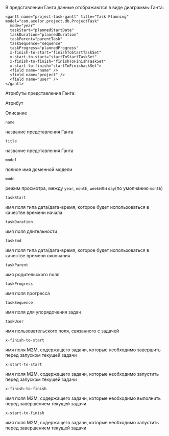 В представлении Ганта данные отображаются в виде диаграммы Ганта:

    <gantt name="project-task-gantt" title="Task Planning" model="com.axelor.project.db.ProjectTask"
      mode="year"
      taskStart="plannedStartDate"
      taskDuration="plannedDuration"
      taskParent="parentTask"
      taskSequence="sequence"
      taskProgress="plannedProgress"
      x-finish-to-start="finishToStartTaskSet"
      x-start-to-start="startToStartTaskSet"
      x-finish-to-finish="finishToFinishTaskSet"
      x-start-to-finish="startToFinishaskSet">
      <field name="name" />
      <field name="project" />
      <field name="user" />
    </gantt>



Атрибуты представления Ганта:



Атрибут

Описание

`name`

название представления Ганта

`title`

название представления Ганта

`model`

полное имя доменной модели

`mode`

режим просмотра, между `year`, `month`, `week`или `day`(по умолчанию `month`)

`taskStart`

имя поля типа дата/дата-время, которое будет использоваться в качестве времени начала

`taskDuration`

имя поля длительности

`taskEnd`

имя поля типа дата/дата-время, которое будет использоваться в качестве времени окончания

`taskParent`

имя родительского поля

`taskProgress`

имя поля прогресса

`taskSequence`

имя поля для упорядочения задач

`taskUser`

имя пользовательского поля, связанного с задачей

`x-finish-to-start`

имя поля M2M, содержащего задачи, которые необходимо завершить перед запуском текущей задачи

`x-start-to-start`

имя поля M2M, содержащего задачи, которые необходимо запустить перед запуском текущей задачи

`x-finish-to-finish`

имя поля M2M, содержащего задачи, которые необходимо выполнить перед завершением текущей задачи

`x-start-to-finish`

имя поля M2M, содержащего задачи, которые необходимо запустить перед завершением текущей задачи